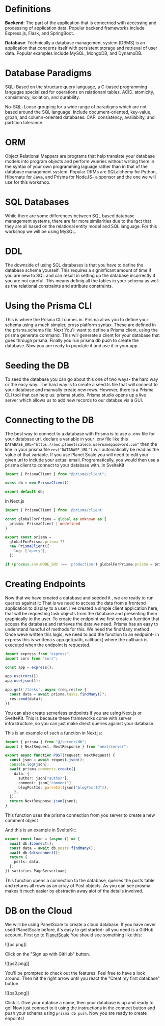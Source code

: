 # Definitions

**Backend**: The part of the application that is concerned with accessing and processing of application data. Popular backend frameworks include Express.js, Flask, and SpringBoot.

**Database**: Technically a database management system (DBMS) is an application that concerns itself with persistent storage and retrieval of user data. Popular examples include MySQL, MongoDB, and DynamoDB.

# Database Paradigms

SQL: Based on the structure query language, a C-based programming langugae specialized for operations on relationanl tables. ACID. atomicity, consistency, isolation, and durability.

No-SQL: Loose grouping for a wide range of paradigms which are not based around the SQL language. Include document-oriented, key-value, grpah, and column-oriented databases. CAP. consistency, availabilty, and partition tolerance.

# ORM

Object Relational Mappers are programs that help translate your database models into program objects and perform wueries without writing them in the syntax of your own programming laguage rather than in that of the database management system. Popular ORMs are SQLalchemy for Python, Hibernate for Java, and Prisma for NodeJS- a sponsor and the one we will use for this workshop.

# SQL Databases

While there are some differences between SQL based database management systems, there are far more similarities due to the fact that they are all based on the relational entity model and SQL language. For this workshop we will be using MySQL.

# DDL

The downside of using SQL databases is that you have to define the database schema yourself. This requires a signinficant amount of time if you are new to SQL and can result in setting up the database incorrectly if you are not careful. This means definig all the tables in your schema as well as the relational constraints and attribute constraints.

# Using the Prisma CLI

This is where the Prisma CLI comes in. Prisma allws you to define your schema using a much simpler, cross platform syntax. These are defined in the prisma.schema file. Next You'll want to define a Prisma client, using the prisma generate command. This will generate a client for your database that goes through prisma. Finally you run prisma db push to create the database. Now you are ready to populate it and use it in your app.

# Seeding the DB

To seed the database you can go about this one of two ways- the hard way or the easy way. The hard way is to create a seed.ts file that will connect to your database and manually create new rows. However, there is a Prisma CLI tool that can help us: prisma studio. Prisma studio opens up a live server which allows us to add new records to our databse via a GUI.

# Connecting to the DB

The best way to connect to a database with Prisma is to use a .env file for your database url. declare a variable in your .env file like this `DATABASE_URL="https://aws.planetscaledb.usernamepassword.com"`
then the line in your prisma file `env("DATABASE_URL")` will automatically be read as the value of that variable. If you use Planet Scale you will need to edit your given url to include your actual email. Programatically, you would then use a prisma client to connect to your database with.
 In SvelteKit 
```typescript
import { PrismaClient } from "@prisma/client";

const db = new PrismaClient();

export default db;
```

In Next.js

```typescript
import { PrismaClient } from '@prisma/client'

const globalForPrisma = global as unknown as { 
  prisma: PrismaClient | undefined 
}

export const prisma =
  globalForPrisma.prisma ??
  new PrismaClient({
    log: ['query'],
  })

if (process.env.NODE_ENV !== 'production') globalForPrisma.prisma = prisma
```

# Creating Endpoints

Now that we have created a database and seeded it , we are ready to run queries against it: That is we need to access the data from a frontend application to display to a user. I've created a simple client application here, that will be requesting task objects from the database and presenting them graphically to the user. To create the endpoint we first create a fucntion that access the database and retrieves the data we need. Prisma has an easy to understand handful of methods for this. We need the findMany method. Once weve written this logic, we need to add the function to an endpoint- in express this is writtena s app.get(path, callback) where the callback is executed when the endpoint is requested.

```typescript
import express from "express";
import cors from "cors";

const app = express();

app.use(cors())
app.use(json());

app.get('/tasks', async (req,res)=> {
  const data = await prisma.tasks.findMany()?;
  res.send(data);
})
```

You can also create serverless endpoints if you are using Next.js or SvelteKit. This is because these frameworks come with server infrastructure, so you can just make direct queries against your database.

This is an example of such a function in Next.js:

```typescript
import { prisma } from "@/server/db";
import { NextRequest, NextResponse } from "next/server";

export async function POST(request: NextRequest) {
  const json = await request.json();
  console.log(json);
  await prisma.comments.create({
    data: {
      author: json["author"],
      comment: json["comment"],
      blogPostId: parseInt(json["blogPostId"]),
    },
  });
  return NextResponse.json(json);
}
```

This function uses the prisma connection from you server to create a new comment object

And this is an example in SvelteKit:

```typescript
export const load = (async () => {
  await db.$connect();
  const data = await db.posts.findMany();
  await db.$disconnect();
  return {
    posts: data,
  };
}) satisfies PageServerLoad;
```

This function opens a connection to the database, queries the posts table and returns all rows as an array of Post objects. As you can see prosma makes it much easier by abstractin away alot of the details involved.

# DB on the Cloud
We willl be using PanetScale to create a cloud database. If you have never used PlanetScale before, it's easy to get started- all you need is a GitHub account. First go to 
[PlanetScale](https://www.planetscale.com)
You should see something like this:

![[ps.png]]

Click on the "Sign up with GitHub" button.

![[ps2.png]]

You'll be prompted to check out the features. Feel free to have a look around. Then hit the right arrow until you react the "Creat my first database" button

![[ps3.png]]

Click it. Give your databse a name, then your database is up and ready to go! Now just connect to it using the instructions in the connect button and push your schema using `prisma db push`. Now you are ready to create enpoints!

